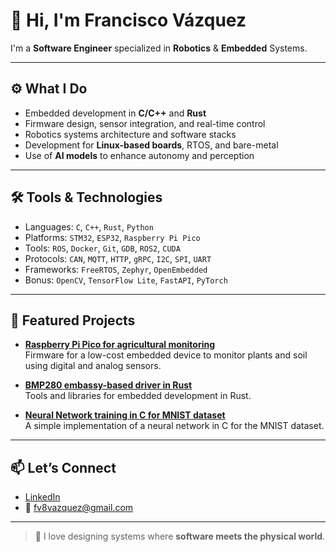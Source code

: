 # 🤖 Hi, I'm Francisco Vázquez

I'm a **Software Engineer** specialized in **Robotics** & **Embedded** Systems.

---

## ⚙️ What I Do

- Embedded development in **C/C++** and **Rust**
- Firmware design, sensor integration, and real-time control
- Robotics systems architecture and software stacks
- Development for **Linux-based boards**, RTOS, and bare-metal
- Use of **AI models** to enhance autonomy and perception

---

## 🛠️ Tools & Technologies

- Languages: `C`, `C++`, `Rust`, `Python`
- Platforms: `STM32`, `ESP32`, `Raspberry Pi Pico`
- Tools: `ROS`, `Docker`, `Git`, `GDB`, `ROS2`, `CUDA`
- Protocols: `CAN`, `MQTT`, `HTTP`, `gRPC`, `I2C`, `SPI`, `UART`
- Frameworks: `FreeRTOS`, `Zephyr`, `OpenEmbedded`
- Bonus: `OpenCV`, `TensorFlow Lite`, `FastAPI`, `PyTorch`

---

## 📂 Featured Projects

- **[Raspberry Pi Pico for agricultural monitoring](https://github.com/xFranv8/rppico)**  
  Firmware for a low-cost embedded device to monitor plants and soil
  using digital and analog sensors.

- **[BMP280 embassy-based driver in Rust](https://github.com/xFranv8/embassy-bmp280.git)**  
  Tools and libraries for embedded development in Rust.

- **[Neural Network training in C for MNIST dataset](https://github.com/xFranv8/mnist-c-nn)**  
  A simple implementation of a neural network in C for the MNIST dataset.

---

## 📫 Let’s Connect

- [LinkedIn](https://www.linkedin.com/in/franvazquez8/)
- 📧 fv8vazquez@gmail.com

---

> 🧠 I love designing systems where **software meets the physical world**.
